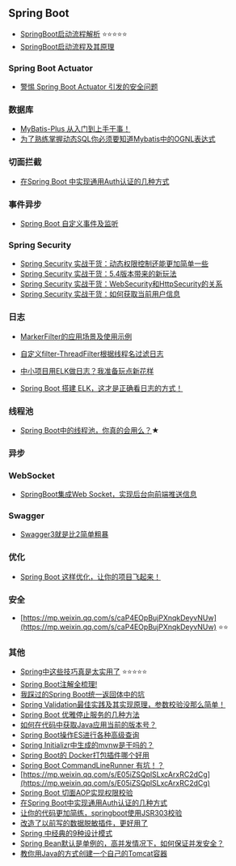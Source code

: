 ## Spring Boot

* [SpringBoot启动流程解析](https://www.jianshu.com/p/87f101d8ec41) :star::star::star::star::star:
* [SpringBoot启动流程及其原理](https://www.cnblogs.com/theRhyme/p/11057233.html)

### Spring Boot Actuator

* [警惕 Spring Boot Actuator 引发的安全问题](https://my.oschina.net/u/4021601/blog/5012444)

### 数据库

* [MyBatis-Plus 从入门到上手干事！](https://mp.weixin.qq.com/s/UORoin5zgBZ2vi0xLWCTfw)
* [为了熟练掌握动态SQL你必须要知道Mybatis中的OGNL表达式](https://mp.weixin.qq.com/s/WbM92TEzckhyhMil2yt3HQ)

### 切面拦截
* [在Spring Boot 中实现通用Auth认证的几种方式](https://mp.weixin.qq.com/s/g7zei_YwmjeAuVyUR7EWgQ)

### 事件异步
* [Spring Boot 自定义事件及监听](https://mp.weixin.qq.com/s/ylmU2rT0JlnYJA9f1w065A)

### Spring Security

* [Spring Security 实战干货：动态权限控制还能更加简单一些](https://mp.weixin.qq.com/s?__biz=MzUzMzQ2MDIyMA==&mid=2247489508&idx=1&sn=f98b9a36ea3614c7be0c7863e4f8897b&chksm=faa2f277cdd57b61e21a56dfec2e00bd53d6a3053058b05fcb0f6744e379bfa6805860eec461&scene=21#wechat_redirect)
* [Spring Security 实战干货：5.4版本带来的新玩法](https://mp.weixin.qq.com/s?__biz=MzUzMzQ2MDIyMA==&mid=2247489362&idx=1&sn=07e7ca668984273f47aff647dc4389fb&chksm=faa2f2c1cdd57bd738c2a59058a479a4746873e16464abc656731bd05734956aca5e6edadd93&scene=21#wechat_redirect)
* [Spring Security 实战干货：WebSecurity和HttpSecurity的关系](https://mp.weixin.qq.com/s/YM-iZ2jNJt4x6LZasvpuKg)
* [Spring Security 实战干货：如何获取当前用户信息](https://mp.weixin.qq.com/s/0rK37GSKp4WdGQMCxKgecA)

### 日志

* [MarkerFilter的应用场景及使用示例](https://blog.csdn.net/sweetyi/article/details/104547002)

* [自定义filter-ThreadFilter根据线程名过滤日志](https://blog.csdn.net/sweetyi/article/details/104547744)

* [中小项目用ELK做日志？我准备玩点新花样](https://mp.weixin.qq.com/s/6SRVoY9OkSSZBt9aeDlPlg)

* [Spring Boot 搭建 ELK，这才是正确看日志的方式！](https://mp.weixin.qq.com/s/jcNy8SxIreri91A6W50IoA)



### 线程池

* [Spring Boot中的线程池，你真的会用么？](https://mp.weixin.qq.com/s/dLYlIpe7mjzqHxal6DeMwQ)★

### 异步


### WebSocket
* [SpringBoot集成Web Socket，实现后台向前端推送信息](https://mp.weixin.qq.com/s/mXvilrGVu4x30-pAWKlhMw)

### Swagger

* [Swagger3就是比2简单粗暴](https://mp.weixin.qq.com/s/jPP5w1LHUrlqOe-laBTLQA)

### 优化
* [Spring Boot 这样优化，让你的项目飞起来！](https://mp.weixin.qq.com/s/dgzvsQzzEvLAEOiYqGljUw)

### 安全
* [https://mp.weixin.qq.com/s/caP4EOpBujPXnqkDeyvNUw](https://mp.weixin.qq.com/s/caP4EOpBujPXnqkDeyvNUw) :star::star:

### 其他
* [Spring中这些技巧真是太实用了](https://mp.weixin.qq.com/s/NTJXQnMd2JJKtOc8C0zVXg) :star::star::star::star::star:
* [Spring Boot注解全梳理!](https://mp.weixin.qq.com/s/h3SwUARxxE8Oha-2qPS4YQ)
* [我踩过的Spring Boot统一返回体中的坑](https://mp.weixin.qq.com/s/f3di1WA0ywei89-NLwJTSA)
* [Spring Validation最佳实践及其实现原理，参数校验没那么简单！](https://mp.weixin.qq.com/s/0K8nTooGuKotFXUhze6ekA)
* [Spring Boot 优雅停止服务的几种方法](https://mp.weixin.qq.com/s/0Hc-S44IjoUREGVJQfa0KQ)
* [如何在代码中获取Java应用当前的版本号？](https://mp.weixin.qq.com/s/TiKPGU0eyNZLvik8W_8Dhw)
* [Spring Boot操作ES进行各种高级查询](https://mp.weixin.qq.com/s/PaY1eJKLK_0N-HTjVzlOeQ)
* [Spring Initializr中生成的mvnw是干吗的？](https://mp.weixin.qq.com/s/l7VHZQyjPmLxfcmm9Ndeuw)
* [Spring Boot的 Docker打包插件哪个好用](https://mp.weixin.qq.com/s/x-ut-QT8sa0UVR1qk3qYHg)
* [Spring Boot CommandLineRunner 有坑！？](https://mp.weixin.qq.com/s/FuzoNCiFA7ufLAFhrWPLTw)
* [https://mp.weixin.qq.com/s/E05iZSQplSLxcArxRC2dCg](https://mp.weixin.qq.com/s/E05iZSQplSLxcArxRC2dCg)
* [Spring Boot 切面AOP实现权限校验](https://mp.weixin.qq.com/s/WYiZ0-zWyh4LpIJwWg1_9g)
* [在Spring Boot中实现通用Auth认证的几种方式](https://mp.weixin.qq.com/s/szrrmnXkg4aAb_C2svR36Q)
* [让你的代码更加简练，springboot使用JSR303校验](https://mp.weixin.qq.com/s?__biz=MzUzMzQ2MDIyMA==&mid=2247483698&idx=1&sn=9a0e08dc13a828c1b3912247e2ebe07c&chksm=faa2e4a1cdd56db77f7c98bab54155dbec13db72552eb1450a712f886af26889a7ed7cddf426&scene=21#wechat_redirect)
* [改造了以前写的数据脱敏插件，更好用了](https://mp.weixin.qq.com/s/C24CFwaqG9rhwVSMHiXhFA)
* [Spring 中经典的9种设计模式](https://mp.weixin.qq.com/s/cy0J1hF0lYmOCoLtxDu8DQ)
* [Spring Bean默认是单例的，高并发情况下，如何保证并发安全？](https://mp.weixin.qq.com/s/gID-ikGNdYY2IiNa7HK33w)
* [教你用Java的方式创建一个自己的Tomcat容器](https://mp.weixin.qq.com/s/QVvwv__bqXhd7wqOIlzkpQ)

